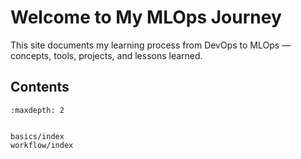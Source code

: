 # Welcome to My MLOps Journey

This site documents my learning process from DevOps to MLOps — concepts, tools, projects, and lessons learned.

## Contents
```{toctree}
:maxdepth: 2


basics/index
workflow/index
```